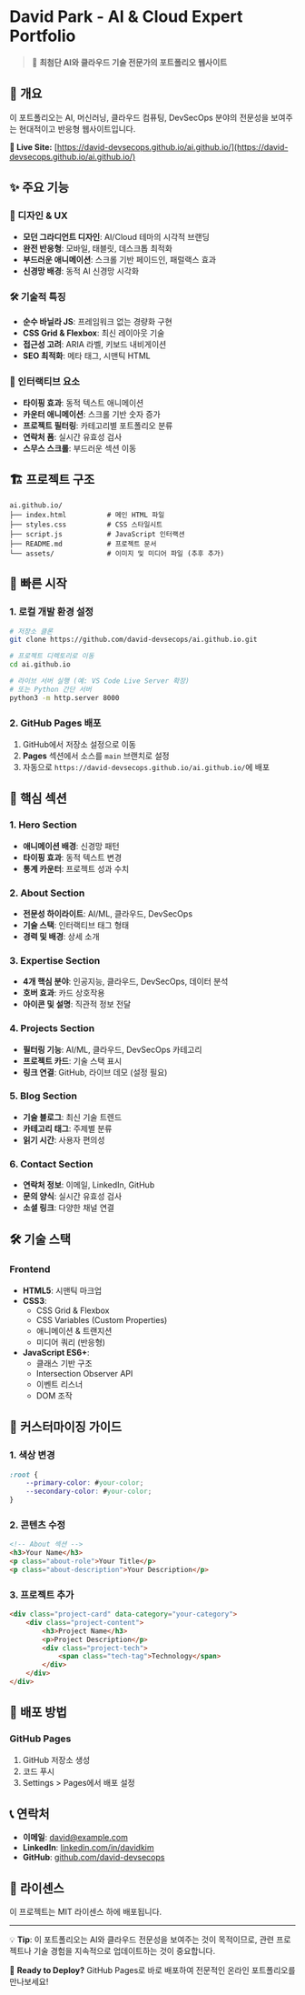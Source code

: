 # David Park - AI & Cloud Expert Portfolio

> 🚀 **최첨단 AI와 클라우드 기술 전문가의 포트폴리오 웹사이트**

## 🌟 개요

이 포트폴리오는 AI, 머신러닝, 클라우드 컴퓨팅, DevSecOps 분야의 전문성을 보여주는 현대적이고 반응형 웹사이트입니다. 

**🔗 Live Site:** [https://david-devsecops.github.io/ai.github.io/](https://david-devsecops.github.io/ai.github.io/)

## ✨ 주요 기능

### 🎨 디자인 & UX
- **모던 그라디언트 디자인**: AI/Cloud 테마의 시각적 브랜딩
- **완전 반응형**: 모바일, 태블릿, 데스크톱 최적화
- **부드러운 애니메이션**: 스크롤 기반 페이드인, 패럴랙스 효과
- **신경망 배경**: 동적 AI 신경망 시각화

### 🛠️ 기술적 특징
- **순수 바닐라 JS**: 프레임워크 없는 경량화 구현
- **CSS Grid & Flexbox**: 최신 레이아웃 기술
- **접근성 고려**: ARIA 라벨, 키보드 내비게이션
- **SEO 최적화**: 메타 태그, 시맨틱 HTML

### 📱 인터랙티브 요소
- **타이핑 효과**: 동적 텍스트 애니메이션
- **카운터 애니메이션**: 스크롤 기반 숫자 증가
- **프로젝트 필터링**: 카테고리별 포트폴리오 분류
- **연락처 폼**: 실시간 유효성 검사
- **스무스 스크롤**: 부드러운 섹션 이동

## 🏗️ 프로젝트 구조

```
ai.github.io/
├── index.html          # 메인 HTML 파일
├── styles.css          # CSS 스타일시트
├── script.js           # JavaScript 인터랙션
├── README.md           # 프로젝트 문서
└── assets/             # 이미지 및 미디어 파일 (추후 추가)
```

## 🚀 빠른 시작

### 1. 로컬 개발 환경 설정

```bash
# 저장소 클론
git clone https://github.com/david-devsecops/ai.github.io.git

# 프로젝트 디렉토리로 이동
cd ai.github.io

# 라이브 서버 실행 (예: VS Code Live Server 확장)
# 또는 Python 간단 서버
python3 -m http.server 8000
```

### 2. GitHub Pages 배포

1. GitHub에서 저장소 설정으로 이동
2. **Pages** 섹션에서 소스를 `main` 브랜치로 설정
3. 자동으로 `https://david-devsecops.github.io/ai.github.io/`에 배포

## 🎯 핵심 섹션

### 1. Hero Section
- **애니메이션 배경**: 신경망 패턴
- **타이핑 효과**: 동적 텍스트 변경
- **통계 카운터**: 프로젝트 성과 수치

### 2. About Section
- **전문성 하이라이트**: AI/ML, 클라우드, DevSecOps
- **기술 스택**: 인터랙티브 태그 형태
- **경력 및 배경**: 상세 소개

### 3. Expertise Section
- **4개 핵심 분야**: 인공지능, 클라우드, DevSecOps, 데이터 분석
- **호버 효과**: 카드 상호작용
- **아이콘 및 설명**: 직관적 정보 전달

### 4. Projects Section
- **필터링 기능**: AI/ML, 클라우드, DevSecOps 카테고리
- **프로젝트 카드**: 기술 스택 표시
- **링크 연결**: GitHub, 라이브 데모 (설정 필요)

### 5. Blog Section
- **기술 블로그**: 최신 기술 트렌드
- **카테고리 태그**: 주제별 분류
- **읽기 시간**: 사용자 편의성

### 6. Contact Section
- **연락처 정보**: 이메일, LinkedIn, GitHub
- **문의 양식**: 실시간 유효성 검사
- **소셜 링크**: 다양한 채널 연결

## 🛠️ 기술 스택

### Frontend
- **HTML5**: 시맨틱 마크업
- **CSS3**: 
  - CSS Grid & Flexbox
  - CSS Variables (Custom Properties)
  - 애니메이션 & 트랜지션
  - 미디어 쿼리 (반응형)
- **JavaScript ES6+**:
  - 클래스 기반 구조
  - Intersection Observer API
  - 이벤트 리스너
  - DOM 조작

## 🔧 커스터마이징 가이드

### 1. 색상 변경
```css
:root {
    --primary-color: #your-color;
    --secondary-color: #your-color;
}
```

### 2. 콘텐츠 수정
```html
<!-- About 섹션 -->
<h3>Your Name</h3>
<p class="about-role">Your Title</p>
<p class="about-description">Your Description</p>
```

### 3. 프로젝트 추가
```html
<div class="project-card" data-category="your-category">
    <div class="project-content">
        <h3>Project Name</h3>
        <p>Project Description</p>
        <div class="project-tech">
            <span class="tech-tag">Technology</span>
        </div>
    </div>
</div>
```

## 🚀 배포 방법

### GitHub Pages
1. GitHub 저장소 생성
2. 코드 푸시
3. Settings > Pages에서 배포 설정

## 📞 연락처

- **이메일**: david@example.com
- **LinkedIn**: [linkedin.com/in/davidkim](https://linkedin.com/in/davidkim)
- **GitHub**: [github.com/david-devsecops](https://github.com/david-devsecops)

## 📄 라이센스

이 프로젝트는 MIT 라이센스 하에 배포됩니다.

---

💡 **Tip**: 이 포트폴리오는 AI와 클라우드 전문성을 보여주는 것이 목적이므로, 관련 프로젝트나 기술 경험을 지속적으로 업데이트하는 것이 중요합니다.

🚀 **Ready to Deploy?** GitHub Pages로 바로 배포하여 전문적인 온라인 포트폴리오를 만나보세요!
